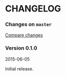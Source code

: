 # CHANGELOG

### Changes on `master`

[Compare changes](https://github.com/codevise/pageflow-panorama/compare/v0.1.0...master)

### Version 0.1.0

2015-06-05

Initial release.
